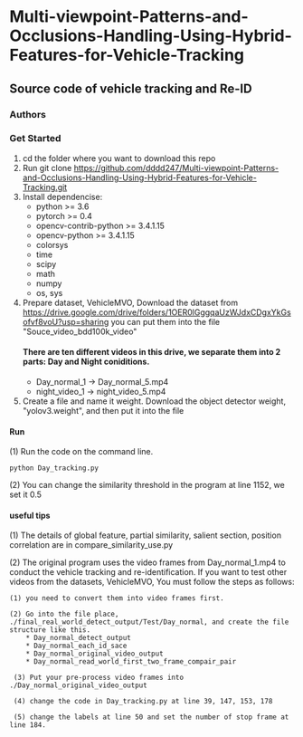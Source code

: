 # Multi-viewpoint-Patterns-and-Occlusions-Handling-Using-Hybrid-Features-for-Vehicle-Tracking

## Source code of vehicle tracking and Re-ID

### Authors



### Get Started
1. cd the folder where you want to download this repo
2. Run git clone https://github.com/dddd247/Multi-viewpoint-Patterns-and-Occlusions-Handling-Using-Hybrid-Features-for-Vehicle-Tracking.git
3. Install dependencise:
   * python >= 3.6
   * pytorch >= 0.4
   * opencv-contrib-python >= 3.4.1.15
   * opencv-python >= 3.4.1.15
   * colorsys
   * time
   * scipy
   * math
   * numpy
   * os, sys
4. Prepare dataset, VehicleMVO,
   Download the dataset from https://drive.google.com/drive/folders/1OER0lGggqaUzWJdxCDgxYkGsofvf8voU?usp=sharing
   you can put them into the file "Souce_video_bdd100k_video"
   #### There are ten different videos in this drive, we separate them into 2 parts: Day and Night coniditions.
   * Day_normal_1 -> Day_normal_5.mp4
   * night_video_1 -> night_video_5.mp4
5. Create a file and name it weight.
   Download the object detector weight, "yolov3.weight", and then put it into the file 
   
   
#### Run
(1) Run the code on the command line. 
    
    python Day_tracking.py
    
(2) You can change the similarity threshold in the program at line 1152, we set it 0.5 

#### useful tips
(1) The details of global feature, partial similarity, salient section, position correlation are in compare_similarity_use.py

(2) The original program uses the video frames from Day_normal_1.mp4 to conduct the vehicle tracking and re-identification. 
    If you want to test other videos from the datasets, VehicleMVO, You must follow the steps as follows:
    
    (1) you need to convert them into video frames first.
    
    (2) Go into the file place, ./final_real_world_detect_output/Test/Day_normal, and create the file structure like this.
        * Day_normal_detect_output
        * Day_normal_each_id_sace
        * Day_normal_original_video_output
        * Day_normal_read_world_first_two_frame_compair_pair
        
     (3) Put your pre-process video frames into ./Day_normal_original_video_output
     
     (4) change the code in Day_tracking.py at line 39, 147, 153, 178
     
     (5) change the labels at line 50 and set the number of stop frame at line 184.

    
   
